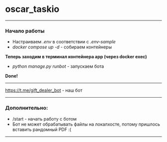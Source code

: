 # oscar_taskio

---

### Начало работы
* Настраиваем _.env_ в соответствии с _.env-sample_
* _docker compose up -d_ - собираем контейнеры

**Теперь заходим в терминал контейнера app (через docker exec)**
* _python manage.py runbot_ - запускаем бота

**Done!**

---

https://t.me/gift_dealer_bot - наш бот

---

### Дополнительно:
* /start - начать работу с ботом
* Бот не может обрабатывать файлы на локалхосте, потому пришлось вставить рандомный PDF :(

---